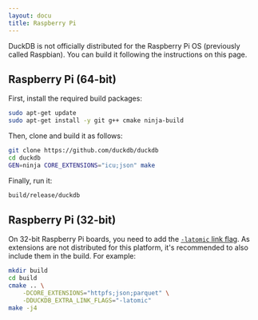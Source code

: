 ```yaml
---
layout: docu
title: Raspberry Pi
---
```


DuckDB is not officially distributed for the Raspberry Pi OS (previously called Raspbian).
You can build it following the instructions on this page.

## Raspberry Pi (64-bit)

First, install the required build packages:

```bash
sudo apt-get update
sudo apt-get install -y git g++ cmake ninja-build
```

Then, clone and build it as follows:

```bash
git clone https://github.com/duckdb/duckdb
cd duckdb
GEN=ninja CORE_EXTENSIONS="icu;json" make
```

Finally, run it:

```bash
build/release/duckdb
```

## Raspberry Pi (32-bit)

On 32-bit Raspberry Pi boards, you need to add the [`-latomic` link flag](https://github.com/duckdb/duckdb/issues/13855#issuecomment-2341539339).
As extensions are not distributed for this platform, it's recommended to also include them in the build.
For example:

```bash
mkdir build
cd build
cmake .. \
    -DCORE_EXTENSIONS="httpfs;json;parquet" \
    -DDUCKDB_EXTRA_LINK_FLAGS="-latomic"
make -j4
```
